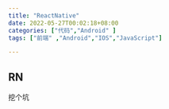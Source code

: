 ```yaml
---
title: "ReactNative"
date: 2022-05-27T00:02:18+08:00
categories: ["代码","Android" ]
tags: ["前端" ,"Android","IOS","JavaScript"]

---
```


## RN

挖个坑